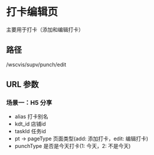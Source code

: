 # 打卡编辑页

主要用于打卡（添加和编辑打卡）

## 路径

/wscvis/supv/punch/edit

## URL 参数

### 场景一：H5 分享

- alias          打卡别名
- kdt_id         店铺id
- taskId         任务id
- pt -> pageType       页面类型(add: 添加打卡，edit: 编辑打卡)
- punchType      是否是今天打卡(1: 今天，2: 不是今天)
